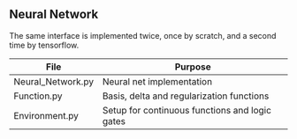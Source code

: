 ## Neural Network

The same interface is implemented twice, once by scratch, and a second time by tensorflow.

|      File         |                    Purpose                     |
|-------------------|------------------------------------------------|
| Neural_Network.py | Neural net implementation                      |
| Function.py       | Basis, delta and regularization functions      |
| Environment.py    | Setup for continuous functions and logic gates |
